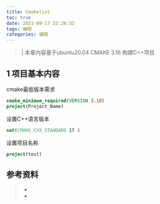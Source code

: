 ```yaml
---
title: Cmakelist
toc: true
date: 2021-09-17 22:26:32
tags: 编程
categories: 编程
---
```


>| 本章内容基于ubuntu20.04 CMAKE 3.16 构建C++项目

## 1 项目基本内容
cmake最低版本需求
```cmake
cmake_minimum_required(VERSION 3.10)
project(Project_Name)
```

设置C++语言版本
```cmake
set(CMAKE_CXX_STANDARD 17 )
```

设置项目名称
```cmake
project(test)
```



## 参考资料
> - []()
> - []()
